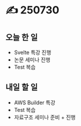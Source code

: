 # ✍️ 250730

## 오늘 한 일

* Svelte 특강 진행
* 논문 세미나 진행
* Test 복습



## 내일 할 일

* AWS Builder 특강
* Test 복습
* 자료구조 세미나 준비 + 진행
